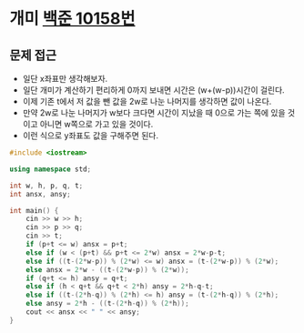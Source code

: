 # 개미 [백준 10158번](https://www.acmicpc.net/problem/10158)

## 문제 접근
* 일단 x좌표만 생각해보자.
* 일단 개미가 계산하기 편리하게 0까지 보내면 시간은 (w+(w-p))시간이 걸린다.
* 이제 기존 t에서 저 값을 뺀 값을 2w로 나눈 나머지를 생각하면 값이 나온다.
* 만약 2w로 나눈 나머지가 w보다 크다면 시간이 지났을 때 0으로 가는 쪽에 있을 것이고 아니면 w쪽으로 가고 있을 것이다.
* 이런 식으로 y좌표도 값을 구해주면 된다.

```cpp
#include <iostream>

using namespace std;

int w, h, p, q, t;
int ansx, ansy;

int main() {
    cin >> w >> h;
    cin >> p >> q;
    cin >> t;
    if (p+t <= w) ansx = p+t;
    else if (w < (p+t) && p+t <= 2*w) ansx = 2*w-p-t;
    else if ((t-(2*w-p)) % (2*w) <= w) ansx = (t-(2*w-p)) % (2*w);
    else ansx = 2*w - ((t-(2*w-p)) % (2*w));
    if (q+t <= h) ansy = q+t;
    else if (h < q+t && q+t < 2*h) ansy = 2*h-q-t;
    else if ((t-(2*h-q)) % (2*h) <= h) ansy = (t-(2*h-q)) % (2*h);
    else ansy = 2*h - ((t-(2*h-q)) % (2*h));
    cout << ansx << " " << ansy;
}

```
